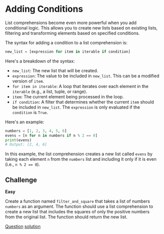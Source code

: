 # Adding Conditions

List comprehensions become even more powerful when you add conditional logic. This allows you to create new lists based on existing lists, filtering and transforming elements based on specified conditions.

The syntax for adding a condition to a list comprehension is:

```python
new_list = [expression for item in iterable if condition]
```

Here's a breakdown of the syntax:
* `new_list`: The new list that will be created.
* `expression`: The value to be included in `new_list`. This can be a modified version of `item`.
* `for item in iterable`: A loop that iterates over each element in the `iterable` (e.g., a list, tuple, or range).
* `item`: The current element being processed in the loop.
* `if condition`: A filter that determines whether the current `item` should be included in `new_list`. The `expression` is only evaluated if the `condition` is `True`.

Here's an example:

```python
numbers = [1, 2, 3, 4, 5, 6]
evens = [n for n in numbers if n % 2 == 0]
print(evens)
# Output: [2, 4, 6]
```

In this example, the list comprehension creates a new list called `evens` by taking each element `n` from the `numbers` list and including it only if it is even (i.e., `n % 2 == 0`).

## Challenge

**Easy**

Create a function named `filter_and_square` that takes a list of numbers `numbers` as an argument. The function should use a list comprehension to create a new list that includes the squares of only the positive numbers from the original list. The function should return the new list.

[Question](q.py) [solution](solution.py)